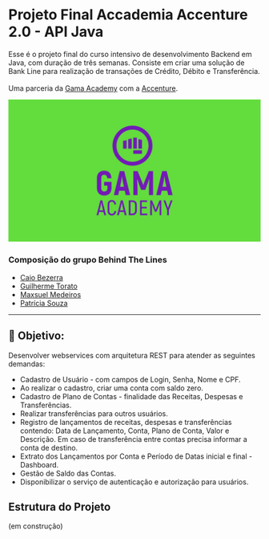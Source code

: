 # Projeto Final Accademia Accenture 2.0 - API Java

Esse é o projeto final do curso intensivo de desenvolvimento Backend em Java, com duração de três semanas. Consiste em criar uma solução de Bank Line para realização de transações de Crédito, Débito e Transferência.<br><br>
Uma parceria da [Gama Academy](https://www.gama.academy/) com a [Accenture](https://www.accenture.com/br-pt).

![Fork](asset/logo_gama.jpg)

### Composição do grupo Behind The Lines

- [Caio Bezerra](https://www.linkedin.com/in/caiobezerraviana/) 
- [Guilherme Torato](https://www.linkedin.com/in/guilherme-roberto-torato-20632516b/)
- [Maxsuel Medeiros](https://www.linkedin.com/in/maxsuel-silva-medeiros-56a533181/)
- [Patrícia Souza](https://www.linkedin.com/in/patriciasouzas/)

--------------------------------------------------

## 📝 Objetivo:

Desenvolver webservices com arquitetura REST para atender as seguintes demandas:

- Cadastro de Usuário - com campos de Login, Senha, Nome e CPF.
- Ao realizar o cadastro, criar uma conta com saldo zero.
- Cadastro de Plano de Contas - finalidade das Receitas, Despesas e Transferências.
- Realizar transferências para outros usuários.
- Registro de lançamentos de receitas, despesas e transferências contendo: Data de Lançamento, Conta, Plano de Conta, Valor e Descrição. Em caso de transferência entre contas precisa informar a conta de destino.
- Extrato dos Lançamentos por Conta e Período de Datas inicial e final - Dashboard.
- Gestão de Saldo das Contas.
- Disponibilizar o serviço de autenticação e autorização para usuários.


## Estrutura do Projeto

(em construção)


